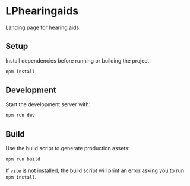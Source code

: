 # LPhearingaids

Landing page for hearing aids.

## Setup

Install dependencies before running or building the project:

```bash
npm install
```

## Development

Start the development server with:

```bash
npm run dev
```

## Build

Use the build script to generate production assets:

```bash
npm run build
```

If `vite` is not installed, the build script will print an error asking you to run `npm install`.

